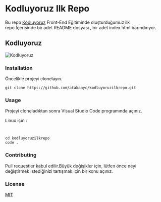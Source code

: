 # Kodluyoruz Ilk Repo

Bu repo [Kodluyoruz](https://kodluyoruz.org) Front-End Eğitiminde oluşturduğumuz ilk repo.İçerisinde bir adet README dosyası , bir adet index.html barındırıyor.

## Kodluyoruz
![Kodluyoruz](https://avatars.githubusercontent.com/u/30476529?s=200&v=4)

### Installation

Öncelikle projeyi clonelayın.

```
git clone https://github.com/atakanyc/kodluyoruzilkrepo.git
```


### Usage

Projeyi cloneladıktan sonra Visual Studio Code programında açınız.

Linux için : 

```


cd kodluyoruzilkrepo
code .

```

### Contributing 

Pull requestler kabul edilir.Büyük değişikler için, lütfen önce neyi değiştirmek istediğinizi tartışmak için bir konu açınız.

### License

[MIT](https://opensource.org/licenses/MIT)

